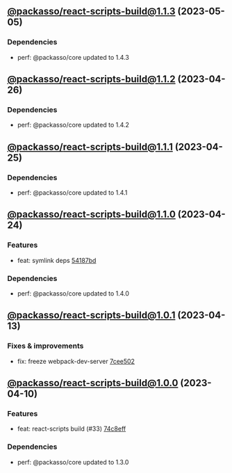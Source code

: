 ## [@packasso/react-scripts-build@1.1.3](https://github.com/qiwi/packasso/compare/2023.4.26-packasso.react-scripts-build.1.1.2-f0...2023.5.5-packasso.react-scripts-build.1.1.3-f0) (2023-05-05)

### Dependencies
* perf: @packasso/core updated to 1.4.3

## [@packasso/react-scripts-build@1.1.2](https://github.com/qiwi/packasso/compare/2023.4.25-packasso.react-scripts-build.1.1.1-f0...2023.4.26-packasso.react-scripts-build.1.1.2-f0) (2023-04-26)

### Dependencies
* perf: @packasso/core updated to 1.4.2

## [@packasso/react-scripts-build@1.1.1](https://github.com/qiwi/packasso/compare/2023.4.24-packasso.react-scripts-build.1.1.0-f0...2023.4.25-packasso.react-scripts-build.1.1.1-f0) (2023-04-25)

### Dependencies
* perf: @packasso/core updated to 1.4.1

## [@packasso/react-scripts-build@1.1.0](https://github.com/qiwi/packasso/compare/2023.4.13-packasso.react-scripts-build.1.0.1-f0...2023.4.24-packasso.react-scripts-build.1.1.0-f0) (2023-04-24)

### Features
* feat: symlink deps [54187bd](https://github.com/qiwi/packasso/commit/54187bd61cacc32bfc3f5fc07897c35e8933eb91)

### Dependencies
* perf: @packasso/core updated to 1.4.0

## [@packasso/react-scripts-build@1.0.1](https://github.com/qiwi/packasso/compare/2023.4.10-packasso.react-scripts-build.1.0.0-f0...2023.4.13-packasso.react-scripts-build.1.0.1-f0) (2023-04-13)

### Fixes & improvements
* fix: freeze webpack-dev-server [7cee502](https://github.com/qiwi/packasso/commit/7cee502d70d98c247083967b8d0b1dfc0334cf62)

## [@packasso/react-scripts-build@1.0.0](https://github.com/qiwi/packasso/compare/undefined...2023.4.10-packasso.react-scripts-build.1.0.0-f0) (2023-04-10)

### Features
* feat: react-scripts build (#33) [74c8eff](https://github.com/qiwi/packasso/commit/74c8eff673104712bfc9e2586ac28eee75b451ec)

### Dependencies
* perf: @packasso/core updated to 1.3.0
